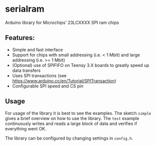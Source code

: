 # serialram
Arduino library for Microchips' 23LCXXXX SPI ram chips

## Features:
- Simple and fast interface
- Support for chips with small addressing (i.e. < 1 Mbit) and large addressing (i.e. >= 1 Mbit)
- (Optional) use of SPIFIFO on Teensy 3.X boards to greatly speed up data transfers
- Uses SPI transactions (see https://www.arduino.cc/en/Tutorial/SPITransaction)
- Configurable SPI speed and CS pin

## Usage
For usage of the library it is best to see the examples. The sketch `simple`
gives a brief overview on how to use the library. The `test` example
continuously writes and reads a large block of data and verifies if everything
went OK.

The library can be configured by changing settings in `config.h`.

